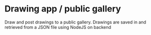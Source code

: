 # Drawing app / public gallery
Draw and post drawings to a public gallery. Drawings are saved in and retrieved from a JSON file using NodeJS on backend
